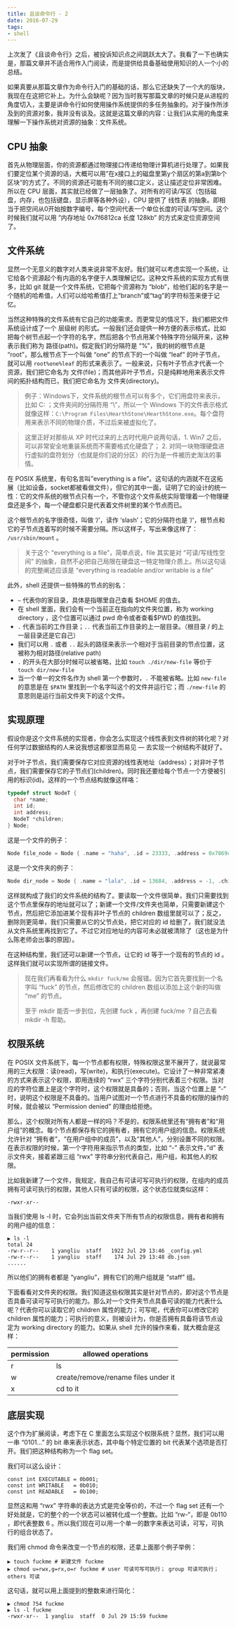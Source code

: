 ```yaml
---
title: 且谈命令行 - 2
date: 2016-07-29
tags:
- shell
---
```


上次发了《且谈命令行》之后，被投诉知识点之间跳跃太大了。我看了一下也确实是，那篇文章并不适合用作入门阅读，而是提供给具备基础使用知识的人一个小的总结。

如果真要从那篇文章作为命令行入门的基础的话，那么它还缺失了一个大的版块，我现在在这把它补上。为什么会缺呢？因为当时我写那篇文章的时候只是从进程的角度切入，主要是讲命令行如何使用操作系统提供的多任务抽象的。对于操作所涉及到的资源对象，我并没有谈及。这就是这篇文章的内容：让我们从实用的角度来理解一下操作系统对资源的抽象：文件系统。

<!-- more -->

## CPU 抽象

首先从物理层面，你的资源都通过物理接口传递给物理计算机进行处理了。如果我们要定位某个资源的话，大概可以用”在x接口上的磁盘里第y个扇区的第a到第b个区块“的方式了。不同的资源还可能有不同的接口定义，这让描述定位非常困难。所以在 CPU 层面，其实就已经做了一层抽象了。对所有的可读/写区（包括磁盘，内存，也包括键盘，显示屏等各种外设），CPU 提供了 线性表 的抽象。即相当于把空间从0开始按数字编号，每个空间代表一个单位长度的可读/写空间。这个时候我们就可以用 ”内存地址 0x7f6812ca 长度 128kb” 的方式来定位资源空间了。

## 文件系统

显然一个无意义的数字对人类来说非常不友好。我们就可以考虑实现一个系统，让它给各个资源起个有内涵的名字便于人类理解记忆。这种文件系统的实现方式有很多，比如 git 就是一个文件系统，它把每个资源称为 “blob”，给他们起的名字是一个随机的哈希值，人们可以给哈希值打上“branch”或“tag”的字符标签来便于记忆。

当然这种特殊的文件系统有它自己的功能需求。而更常见的情况下，我们都把文件系统设计成了一个 层级树 的形式。一般我们还会提供一种方便的表示格式，比如把每个树节点起一个字符的名字，然后把各个节点用某个特殊字符分隔开来，这种表示我们称为 路径(path)。假定我们的分隔符是 “%”，我的树的根节点是 “root”，那么根节点下一个叫做 “one” 的节点下的一个叫做 “leaf” 的叶子节点，就可以用 `root%one%leaf` 的形式来表示了。一般来说，只有叶子节点才代表一个资源，我们把它命名为 文件(file)；而其他非叶子节点，只是纯粹地用来表示文件间的拓扑结构而已，我们把它命名为 文件夹(directory)。

> 例子：Windows下，文件系统的根节点可以有多个，它们用盘符来表示，比如 C: ；文件夹间的分隔符用 “\”，所以一个 Windows 下的文件表示格式就像这样：`C:\Program Files\HearthStone\HearthStone.exe`。每个盘符用来表示不同的物理介质，不过后来被虚拟化了。

> 这里正好对那些从 XP 时代过来的上古时代用户说两句话，1. Win7 之后，可以非常安全地重装系统而不需要格式化硬盘了； 2. 对同一块物理硬盘进行虚拟的盘符划分（也就是你们说的分区）的行为是一件被历史淘汰的事情。

在 POSIX 系统里，有句名言叫”everything is a file”。这句话的内涵就不在这拓展（比如设备，socket都被看做文件），但它的其中一面，证明了它的设计的统一性：它的文件系统的根节点只有一个，不管你这个文件系统实际管理着一个物理硬盘还是多个，每一个硬盘都只是代表着文件树里的某个节点而已。

这个根节点的名字很奇怪，叫做 ‘/‘，读作 ‘slash’；它的分隔符也是 ‘/‘，根节点和它的子节点连着写的时候不需要分隔。所以这样子，写出来像这样了： `/usr/sbin/mount` 。

> 关于这个 “everything is a file”，简单点说，file 其实是对 “可读/写线性空间” 的抽象，自然不必把自己局限在硬盘这一特定物理介质上。所以这句话的完整阐述应该是 “everything is readable and/or writable is a file”

此外，shell 还提供一些特殊的节点的别名：

- `~` 代表你的家目录，具体是指哪里自己查看 $HOME 的值去。
- 在 shell 里面，我们会有一个当前正在指向的文件夹位置，称为 working directory ，这个位置可以通过 pwd 命令或者查看$PWD 的值找到。
- `.` 代表当前的工作目录；`..` 代表当前工作目录的上一层目录。（根目录 / 的上一层目录还是它自己）
- 我们可以用 `.` 或者 `..` 起头的路径来表示一个相对于当前目录的节点位置，这被称为相对路径(relative path)
- `.` 的开头在大部分时候可以被省略，比如 `touch ./dir/new-file` 等价于 `touch dir/new-file`
- 当一个单一的文件名作为 shell 第一个参数时，`.` 不能被省略。比如 `new-file` 的意思是在 `$PATH` 里找到一个名字叫这个的文件并运行它；而 `./new-file` 的意思则是运行当前文件夹下的这个文件。

## 实现原理

假设你是这个文件系统的实现者，你会怎么实现这个线性表到文件树的转化呢？对任何学过数据结构的人来说我想这都很显而易见 — 去实现一个树结构不就好了。

对于叶子节点，我们需要保存它对应资源的线性表地址（address）；对非叶子节点，我们需要保存它的子节点们(children)。同时我还要给每个节点一个方便被引用的标识(id)。这样的一个节点结构就像这样咯：

```c
typedef struct NodeT {
  char *name;
  int id;
  int address;
  NodeT *children;
} Node;
```

这是一个文件的例子：

```c
Node file_node = Node { .name = "haha", .id = 23333, .address = 0x7869cd12, .children = null }
```

这是一个文件夹的例子：

```c
Node dir_node = Node { .name = "lala", .id = 13684, .address = -1, .children = [23333, 15682, 33497] }
```

这样就构成了我们的文件系统的结构了。要读取一个文件很简单，我们只需要找到这个节点里保存的地址就可以了；新建一个文件/文件夹也简单，只需要新建这个节点，然后把它添加进某个现有非叶子节点的 children 数组里就可以了；反之，删除则更简单，我们只需要从它的父节点处，把它对应的 id 给删了，我们就没法从文件系统里再找到它了。不过它对应地址的内容可未必就被清除了（这也是为什么陈老师会出事的原因）。

在这种结构里，我们还可以新建一个节点，让它的 id 等于一个现有的节点的 id 。这样我们就可以实现所谓的链接文件。

> 现在我们再看看为什么 `mkdir fuck/me` 会报错。因为它首先要找到一个名字叫 “fuck” 的节点，然后修改它的 children 数组以添加上这个新的叫做 “me” 的节点。
>
> 至于 mkdir 能否一步到位，先创建 fuck ，再创建 fuck/me ？自己去看 mkdir -h 帮助。

## 权限系统

在 POSIX 文件系统下，每一个节点都有权限，特殊权限这里不展开了，就说最常用的三大权限：读(read)，写(write)，和执行(execute)。它设计了一种非常紧凑的方式来表示这个权限，即用连续的 “rwx” 三个字符分别代表着三个权限。当对应的字符位置上是这个字符时，这个权限就是具备的；否则，当这个位置上是 “-“ 时，说明这个权限是不具备的。当用户试图对一个节点进行不具备的权限的操作的时候，就会被以 “Permission denied” 的理由给拒绝。

那么，这个权限对所有人都是一样的吗？不是的，权限系统里还有“拥有者”和“用户组”的概念。每个节点都保存有它的拥有者，拥有它的用户组的信息。权限系统允许针对 “拥有者”，“在用户组中的成员”，以及“其他人”，分别设置不同的权限。在表示权限的时候，第一个字符用来指示节点的类型，比如 “-” 表示文件，”d” 表示文件夹，接着紧跟三组 “rwx” 字符串分别代表自己，用户组，和其他人的权限。

比如我新建了一个文件，我规定，我自己有可读可写可执行的权限，在组内的成员拥有可读可执行的权限，其他人只有可读的权限，这个状态位就类似这样：

```
-rwxr-xr--
```

当我们使用 ls -l 时，它会列出当前文件夹下所有节点的权限信息，拥有者和拥有的用户组的信息：

```
▶ ls -l
total 24
-rw-r--r--    1 yangliu  staff   1922 Jul 29 13:46 _config.yml
-rw-r--r--    1 yangliu  staff    174 Jul 29 13:48 db.json
......
```

所以他们的拥有者都是 “yangliu”，拥有它们的用户组就是 “staff” 组。

下面看看对文件夹的权限。我们知道这些权限其实是针对节点的，即对这个节点是否具备可读可写可执行的能力。那么对一个文件夹节点具备可读的能力代表什么呢？代表你可以读取它的 children 属性的能力；可写呢，代表你可以修改它的 children 属性的能力；可执行的意义，则被设计为，你是否拥有具备将该节点设定为 working directory 的能力。如果从 shell 允许的操作来看，就大概会是这样：

| permission | allowed operations |
| --- | --- |
| r	| ls |
| w	| create/remove/rename files under it |
| x	| cd to it |

## 底层实现

这个作为扩展阅读，考虑下在 C 里面怎么实现这个权限系统？显然，我们可以用一串 “0101…” 的 bit 串来表示状态，其中每个特定位置的 bit 代表某个选项是否打开。我们把这种结构称为一个 flag set。

我们可以这么设计：

```
const int EXECUTABLE = 0b001;
const int WRITABLE   = 0b010;
const int READABLE   = 0b100;
```

显然这和用 “rwx” 字符串的表达方式是完全等价的，不过一个 flag set 还有一个好处就是，它的整个的一个状态可以被转化成一个整数。比如 “rw-“，即是 0b110 ，即代表整数 6 。所以我们现在可以用一个单一的数字来表达可读，可写，可执行的组合状态了。

我们用 chmod 命令来改变一个节点的权限，还拿上面那个例子举例：

```
▶ touch fuckme # 新建文件 fuckme
▶ chmod u=rwx,g=rx,o=r fuckme # user 可读可写可执行； group 可读可执行； others 可读
```

这句话，就可以用上面提到的整数来进行简化：

```
▶ chmod 754 fuckme
▶ ls -l fuckme
-rwxr-xr--  1 yangliu  staff  0 Jul 29 15:59 fuckme
```
